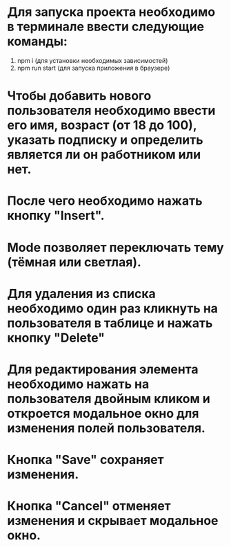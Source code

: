 # Для запуска проекта необходимо в терминале ввести следующие команды:
1) npm i (для установки необходимых зависимостей)
2) npm run start (для запуска приложения в браузере)

# Чтобы добавить нового пользователя необходимо ввести его имя, возраст (от 18 до 100), указать подписку и определить является ли он работником или нет. 
# После чего необходимо нажать кнопку "Insert". 

# Mode позволяет переключать тему (тёмная или светлая).

# Для удаления из списка необходимо один раз кликнуть на пользователя в таблице и нажать кнопку "Delete"

# Для редактирования элемента необходимо нажать на пользователя двойным кликом и откроется модальное окно для изменения полей пользователя.
# Кнопка "Save" сохраняет изменения.
# Кнопка "Cancel" отменяет изменения и скрывает модальное окно.
